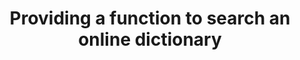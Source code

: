 ---
title: Providing a function to search an online dictionary
description: ""
url: https://www.w3.org/TR/WCAG20-TECHS/G70.html
---